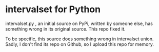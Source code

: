 # intervalset for Python
intervalset.py , an initial source on PyPi, written by someone else, has something wrong in its original source. This repo fixed it.


To be specific, this source does something wrong in intervalset union. Sadly, I don't find its repo on Github, so I upload this repo for memory.
